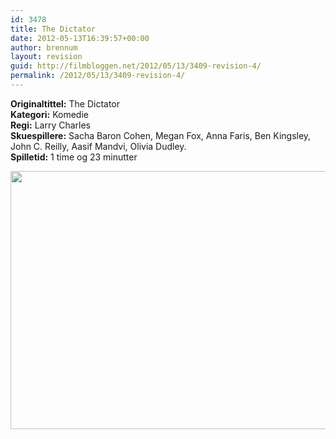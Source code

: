 ```yaml
---
id: 3478
title: The Dictator
date: 2012-05-13T16:39:57+00:00
author: brennum
layout: revision
guid: http://filmbloggen.net/2012/05/13/3409-revision-4/
permalink: /2012/05/13/3409-revision-4/
---
```

**Originaltittel:** The Dictator  
**Kategori:** Komedie  
**Regi:** Larry Charles  
**Skuespillere:** Sacha Baron Cohen, Megan Fox, Anna Faris, Ben Kingsley, John C. Reilly, Aasif Mandvi, Olivia Dudley.  
**Spilletid:** 1 time og 23 minutter

<a href="http://filmbloggen.net/?attachment_id=3475" rel="attachment wp-att-3475"><img class="alignnone size-large wp-image-3475" src="http://filmbloggen.net/wp-content/uploads//2012/05/The-Dictator_07-620x413.jpg" alt="" width="620" height="413" /></a>

&nbsp;